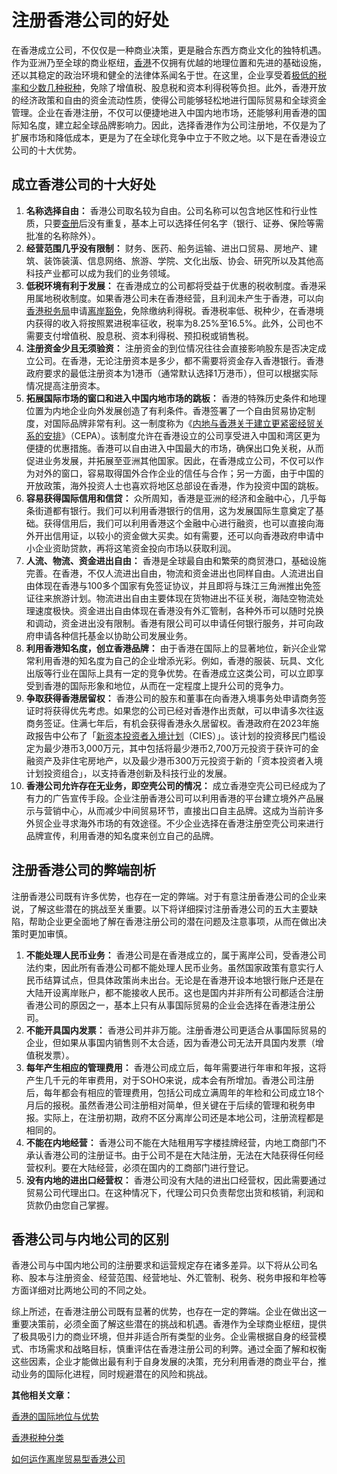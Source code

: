# 注册香港公司的好处
在香港成立公司，不仅仅是一种商业决策，更是融合东西方商业文化的独特机遇。作为亚洲乃至全球的商业枢纽，[香港](https://www.osoffshore.cn/hongkong-intro/)不仅拥有优越的地理位置和先进的基础设施，还以其稳定的政治环境和健全的法律体系闻名于世。在这里，企业享受着[极低的税率和少数几种税种](https://www.osoffshore.cn/hongkong-tax-classification/)，免除了增值税、股息税和资本利得税等负担。此外，香港开放的经济政策和自由的资金流动性质，使得公司能够轻松地进行国际贸易和全球资金管理。企业在香港注册，不仅可以便捷地进入中国内地市场，还能够利用香港的国际知名度，建立起全球品牌影响力。因此，选择香港作为公司注册地，不仅是为了扩展市场和降低成本，更是为了在全球化竞争中立于不败之地。以下是在香港设立公司的十大优势。
## 成立香港公司的十大好处
1. **名称选择自由：** 香港公司取名较为自由。公司名称可以包含地区性和行业性质，只要[查册](https://www.cr.gov.hk/sc/home/)后没有重复，基本上可以选择任何名字（银行、证券、保险等需批准的名称除外）。
2. **经营范围几乎没有限制：** 财务、医药、船务运输、进出口贸易、房地产、建筑、装饰装潢、信息网络、旅游、学院、文化出版、协会、研究所以及其他高科技产业都可以成为我们的业务领域。
3. **低税环境有利于发展：** 在香港成立的公司都将受益于优惠的税收制度。香港采用属地税收制度。如果香港公司未在香港经营，且利润未产生于香港，可以向[香港税务局](https://www.ird.gov.hk/chs/welcome.htm)申请[离岸豁免](https://www.osoffshore.cn/trading-hongkong-company/)，免除缴纳利得税。香港税率低、税种少，在香港境内获得的收入将按照累进税率征收，税率为8.25%至16.5%。此外，公司也不需要支付增值税、股息税、资本利得税、预扣税或销售税。
4. **注册资金少且无须验资：** 注册资金的到位情况往往会直接影响股东是否决定成立公司。在香港，无论注册资本是多少，都不需要将资金存入香港银行。香港政府要求的最低注册资本为1港币（通常默认选择1万港币），但可以根据实际情况提高注册资本。
5. **拓展国际市场的窗口和进入中国内地市场的跳板：** 香港的特殊历史条件和地理位置为内地企业向外发展创造了有利条件。香港签署了一个自由贸易协定制度，对国际品牌非常有利。这一制度称为《[内地与香港关于建立更紧密经贸关系的安排](https://www.gov.cn/gongbao/content/2003/content_63363.htm)》（CEPA）。该制度允许在香港设立的公司享受进入中国和湾区更为便捷的优惠措施。香港可以自由进入中国最大的市场，确保出口免关税，从而促进业务发展，并拓展至亚洲其他国家。因此，在香港成立公司，不仅可以作为对外的窗口，容易取得国外合作企业的信任与合作；另一方面，由于中国的开放政策，海外投资人士也喜欢将地区总部设在香港，作为投资中国的跳板。
6. **容易获得国际信用和信贷：** 众所周知，香港是亚洲的经济和金融中心，几乎每条街道都有银行。我们可以利用香港银行的信用，这为发展国际生意奠定了基础。获得信用后，我们可以利用香港这个金融中心进行融资，也可以直接向海外开出信用证，以较小的资金做大买卖。如有需要，还可以向香港政府申请中小企业资助贷款，再将这笔资金投向市场以获取利润。
7. **人流、物流、资金进出自由：** 香港是全球最自由和繁荣的商贸港口，基础设施完善。在香港，不仅人流进出自由，物流和资金进出也同样自由。人流进出自由体现在香港与100多个国家有免签证协议，并且即将与珠江三角洲推出免签证往来旅游计划。物流进出自由主要体现在货物进出不征关税，海陆空物流处理速度极快。资金进出自由体现在香港没有外汇管制，各种外币可以随时兑换和调动，资金进出没有限制。香港有限公司可以申请任何银行服务，并可向政府申请各种信托基金以协助公司发展业务。
8. **利用香港知名度，创立香港品牌：** 由于香港在国际上的显著地位，新兴企业常常利用香港的知名度为自己的企业增添光彩。例如，香港的服装、玩具、文化出版等行业在国际上具有一定的竞争优势。在香港成立这类公司，可以立即享受到香港的国际形象和地位，从而在一定程度上提升公司的竞争力。
9. **争取获得香港居留权：** 香港公司的股东和董事在向香港入境事务处申请商务签证时将获得优先考虑。如果您的公司已经对香港作出贡献，可以申请多次往返商务签证。住满七年后，有机会获得香港永久居留权。香港政府在2023年施政报告中公布了「[新资本投资者入境计划](https://www.newcies.gov.hk/zh-cn/)（CIES）」。该计划的投资移民门槛设定为最少港币3,000万元，其中包括将最少港币2,700万元投资于获许可的金融资产及非住宅房地产，以及最少港币300万元投资于新的「资本投资者入境计划投资组合」，以支持香港创新及科技行业的发展。
10. **香港公司允许存在无业务，即空壳公司的情况：** 成立香港空壳公司已经成为了有力的广告宣传手段。企业注册香港公司可以利用香港的平台建立境外产品展示与营销中心，从而减少中间贸易环节，直接出口自主品牌。这成为当前许多外贸企业寻求海外市场的有效途径。不少企业选择在香港注册空壳公司来进行品牌宣传，利用香港的知名度来创立自己的品牌。
## 注册香港公司的弊端剖析
注册香港公司既有许多优势，也存在一定的弊端。对于有意注册香港公司的企业来说，了解这些潜在的挑战至关重要。以下将详细探讨注册香港公司的五大主要缺陷，帮助企业更全面地了解在香港注册公司的潜在问题及注意事项，从而在做出决策时更加审慎。
1. **不能处理人民币业务：** 香港公司是在香港成立的，属于离岸公司，受香港公司法约束，因此所有香港公司都不能处理人民币业务。虽然国家政策有意实行人民币结算试点，但具体政策尚未出台。无论是在香港开设本地银行账户还是在大陆开设离岸账户，都不能接收人民币。这也是国内并非所有公司都适合注册香港公司的原因之一，基本上只有从事国际贸易的企业会选择在香港注册公司。
2. **不能开具国内发票：** 香港公司并非万能。注册香港公司更适合从事国际贸易的企业，但如果从事国内销售则不太合适，因为香港公司无法开具国内发票（增值税发票）。
3. **每年产生相应的管理费用：** 香港公司成立后，每年需要进行年审和年报，这将产生几千元的年审费用，对于SOHO来说，成本会有所增加。香港公司注册后，每年都会有相应的管理费用，包括公司成立满周年的年检和公司成立18个月后的报税。虽然香港公司注册相对简单，但关键在于后续的管理和税务申报。实际上，在注册初期，政府不区分离岸公司还是本地公司，注册流程都是相同的。
4. **不能在内地经营：** 香港公司不能在大陆租用写字楼挂牌经营，内地工商部门不承认香港公司的注册证书。由于公司不是在大陆注册，无法在大陆获得任何经营权利。要在大陆经营，必须在国内的工商部门进行登记。
5. **没有内地的进出口经营权：** 香港公司没有大陆的进出口经营权，因此需要通过贸易公司代理出口。在这种情况下，代理公司只负责帮您出货和核销，利润和货款仍由您自己掌握。
## 香港公司与内地公司的区别
香港公司与中国内地公司的注册要求和运营规定存在诸多差异。以下将从公司名称、股本与注册资金、经营范围、经营地址、外汇管制、税务、税务申报和年检等方面详细对比两地公司的不同之处。

综上所述，在香港注册公司既有显著的优势，也存在一定的弊端。企业在做出这一重要决策前，必须全面了解这些潜在的挑战和机遇。香港作为全球商业枢纽，提供了极具吸引力的商业环境，但并非适合所有类型的业务。企业需根据自身的经营模式、市场需求和战略目标，慎重评估在香港注册公司的利弊。通过全面了解和权衡这些因素，企业才能做出最有利于自身发展的决策，充分利用香港的商业平台，推动业务的国际化进程，同时规避潜在的风险和挑战。

**其他相关文章：**

[香港的国际地位与优势](https://www.osoffshore.cn/hongkong-intro/)

[香港税种分类](https://www.osoffshore.cn/hongkong-tax-classification/)

[如何运作离岸贸易型香港公司](https://www.osoffshore.cn/trading-hongkong-company/)
